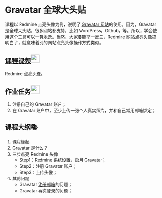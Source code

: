 # Gravatar 全球大头贴
课程以 Redmine 点亮头像为例，说明了 [Gravatar 网站](http://cn.gravatar.com)的使用。因为，Gravatar 是全球大头贴，很多网站都支持，比如 WordPress，Github，等。所以，学会使用这个工具可以一劳永逸。当然，大家要能举一反三，Redmine 网站点亮头像搞明白了，就意味着别的网站点亮头像操作方式类似。

## [课程视频<img src="https://raw.githubusercontent.com/TelerikAcademy/Common/master/icons/video.png" height="28">](http://edu.51cto.com/lesson/id-127536.html)
Redmine 点亮头像。

## 作业任务<img src="https://raw.githubusercontent.com/TelerikAcademy/Common/master/icons/homework.png" height="28">  
1. 注册自己的 Gravatar 账户；
2. 在 Gravatar 账户中，至少上传一张个人真实照片，并和自己常用邮箱绑定；

## 课程大纲:books:

1. 课程缘起  
2. Gravatar 是什么？    
3. 三步点亮 Redmine 头像        
    - Step1：Redmine 系统设置，启用 Gravatar；   
    - Step2：注册 Gravatar 账户；   
    - Step3：上传头像；   
4. 其他问题      
    - Gravatar [注册邮箱](pic/sign_up_issue.png)的问题；  
    - Gravatar 再次登录的问题；  
 